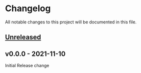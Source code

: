# Changelog

All notable changes to this project will be documented in this file.

## [Unreleased](https://github.com/org/repo/compare/v1.0.0...HEAD)

## v0.0.0 - 2021-11-10

  Initial Release change